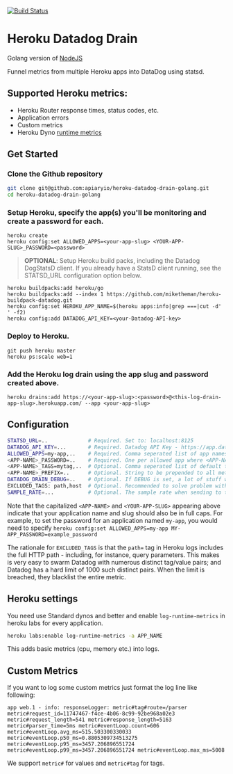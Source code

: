 [![Build Status](https://travis-ci.org/apiaryio/heroku-datadog-drain-golang.svg?branch=master)](https://travis-ci.org/apiaryio/heroku-datadog-drain-golang)

# Heroku Datadog Drain

Golang version of [NodeJS](https://github.com/ozinc/heroku-datadog-drain)

Funnel metrics from multiple Heroku apps into DataDog using statsd.

## Supported Heroku metrics:

- Heroku Router response times, status codes, etc.
- Application errors
- Custom metrics
- Heroku Dyno [runtime metrics](https://devcenter.heroku.com/articles/log-runtime-metrics)

## Get Started

### Clone the Github repository

```bash
git clone git@github.com:apiaryio/heroku-datadog-drain-golang.git
cd heroku-datadog-drain-golang
```

### Setup Heroku, specify the app(s) you'll be monitoring and create a password for each.

```
heroku create
heroku config:set ALLOWED_APPS=<your-app-slug> <YOUR-APP-SLUG>_PASSWORD=<password>
```

> **OPTIONAL**: Setup Heroku build packs, including the Datadog DogStatsD client.
If you already have a StatsD client running, see the STATSD_URL configuration option below.


```
heroku buildpacks:add heroku/go
heroku buildpacks:add --index 1 https://github.com/miketheman/heroku-buildpack-datadog.git
heroku config:set HEROKU_APP_NAME=$(heroku apps:info|grep ===|cut -d' ' -f2)
heroku config:add DATADOG_API_KEY=<your-Datadog-API-key>
```

### Deploy to Heroku.

```
git push heroku master
heroku ps:scale web=1
```

### Add the Heroku log drain using the app slug and password created above.

```
heroku drains:add https://<your-app-slug>:<password>@<this-log-drain-app-slug>.herokuapp.com/ --app <your-app-slug>
```

## Configuration
```bash
STATSD_URL=..             # Required. Set to: localhost:8125
DATADOG_API_KEY=...       # Required. Datadog API Key - https://app.datadoghq.com/account/settings#api
ALLOWED_APPS=my-app,..    # Required. Comma seperated list of app names
<APP-NAME>_PASSWORD=..    # Required. One per allowed app where <APP-NAME> corresponds to an app name from ALLOWED_APPS
<APP-NAME>_TAGS=mytag,..  # Optional. Comma seperated list of default tags for each app
<APP-NAME>_PREFIX=..      # Optional. String to be prepended to all metrics from a given app
DATADOG_DRAIN_DEBUG=..    # Optional. If DEBUG is set, a lot of stuff will be logged :)
EXCLUDED_TAGS: path,host  # Optional. Recommended to solve problem with tags limit (1000)
SAMPLE_RATE=...           # Optional. The sample rate when sending to the statsd daemon (1.0)
```
Note that the capitalized `<APP-NAME>` and `<YOUR-APP-SLUG>` appearing above indicate that your application name and slug should also be in full caps. For example, to set the password for an application named `my-app`, you would need to specify `heroku config:set ALLOWED_APPS=my-app MY-APP_PASSWORD=example_password`

The rationale for `EXCLUDED_TAGS` is that the `path=` tag in Heroku logs includes the full HTTP path - including, for instance, query parameters. This makes is very easy to swarm Datadog with numerous distinct tag/value pairs; and Datadog has a hard limit of 1000 such distinct pairs. When the limit is breached, they blacklist the entire metric.

## Heroku settings

You need use Standard dynos and better and enable `log-runtime-metrics` in heroku labs for every application.

```bash
heroku labs:enable log-runtime-metrics -a APP_NAME
```

This adds basic metrics (cpu, memory etc.) into logs.

## Custom Metrics

If you want to log some custom metrics just format the log line like following:

```
app web.1 - info: responseLogger: metric#tag#route=/parser metric#request_id=11747467-f4ce-4b06-8c99-92be968a02e3 metric#request_length=541 metric#response_length=5163 metric#parser_time=5ms metric#eventLoop.count=606 metric#eventLoop.avg_ms=515.503300330033 metric#eventLoop.p50_ms=0.8805309734513275 metric#eventLoop.p95_ms=3457.206896551724 metric#eventLoop.p99_ms=3457.206896551724 metric#eventLoop.max_ms=5008
```
We support `metric#` for values and `metric#tag` for tags.
